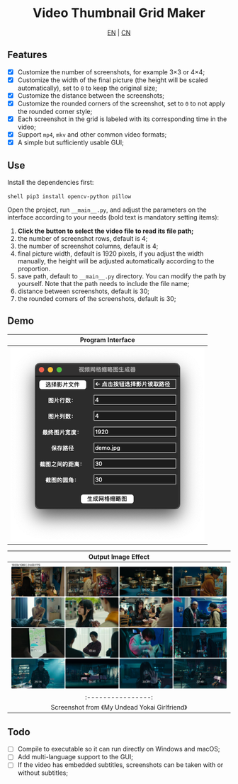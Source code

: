 <h1 align = "center">Video Thumbnail Grid Maker</h1>

<p align = "center">
    <a href = "README.md" target = "_blank">EN</a> | <a href = "README_CN.md" target = "_blank">CN</a>
</p>

## Features

- [x] Customize the number of screenshots, for example 3×3 or 4×4;
- [x] Customize the width of the final picture (the height will be scaled automatically), set to `0` to keep the original size;
- [x] Customize the distance between the screenshots;
- [x] Customize the rounded corners of the screenshot, set to `0` to not apply the rounded corner style;
- [x] Each screenshot in the grid is labeled with its corresponding time in the video;
- [x] Support `mp4`, `mkv` and other common video formats;
- [x] A simple but sufficiently usable GUI;

## Use

Install the dependencies first:

``shell
pip3 install opencv-python pillow
``

Open the project, run `__main__.py`, and adjust the parameters on the interface according to your needs (bold text is mandatory setting items):

1. **Click the button to select the video file to read its file path;**
2. the number of screenshot rows, default is 4;
3. the number of screenshot columns, default is 4;
4. final picture width, default is 1920 pixels, if you adjust the width manually, the height will be adjusted automatically according to the proportion.
5. save path, default to `__main__.py` directory. You can modify the path by yourself. Note that the path needs to include the file name;
6. distance between screenshots, default is 30;
7. the rounded corners of the screenshots, default is 30;

## Demo

| Program Interface |
|:----------------:|
| ![](GUI.png) |  

| Output Image Effect |
|:----------------:|
| ![](demo.jpg) |
|:----------------:|
| Screenshot from 《My Undead Yokai Girlfriend》 | 

## Todo

- [ ] Compile to executable so it can run directly on Windows and macOS;
- [ ] Add multi-language support to the GUI;
- [ ] If the video has embedded subtitles, screenshots can be taken with or without subtitles;
